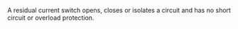 A residual current switch opens, closes or isolates a circuit and has no short circuit or overload protection.
